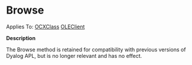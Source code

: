 




<h1 class="heading"><span class="name">Browse</span></h1>

Applies To: [OCXClass](./ocxclass.md) [OLEClient](./oleclient.md)


**Description**


The Browse method is retained for compatibility with previous versions of Dyalog APL, but is no longer relevant and has no effect.




